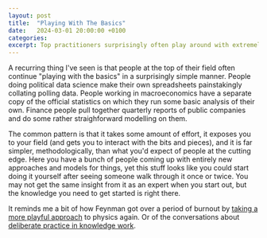 ```yaml
---
layout: post
title:  "Playing With The Basics"
date:   2024-03-01 20:00:00 +0100
categories:
excerpt: Top practitioners surprisingly often play around with extremely basic approaches.
---
```


A recurring thing I've seen is that people at the top of their field often continue "playing with the basics" in a surprisingly simple manner. People doing political data science make their own spreadsheets painstakingly collating polling data. People working in macroeconomics have a separate copy of the official statistics on which they run some basic analysis of their own. Finance people pull together quarterly reports of public companies and do some rather straighforward modelling on them.

The common pattern is that it takes some amount of effort, it exposes you to your field (and gets you to interact with the bits and pieces), and it is far simpler, methodologically, than what you'd expect of people at the cutting edge. Here you have a bunch of people coming up with entirely new approaches and models for things, yet this stuff looks like you could start doing it yourself after seeing someone walk through it once or twice. You may not get the same insight from it as an expert when you start out, but the knowledge you need to get started is right there.

It reminds me a bit of how Feynman got over a period of burnout by [taking a more playful approach](https://www.asc.ohio-state.edu/kilcup.1//262/feynman.html?repostindays=413) to physics again. Or of the conversations about [deliberate practice in knowledge work](https://marginalrevolution.com/marginalrevolution/2019/07/how-i-practice-at-what-i-do.html).